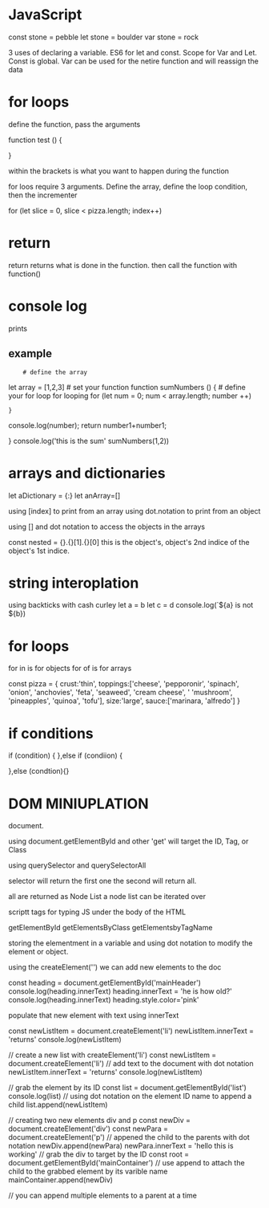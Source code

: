 # JavaScript

const stone = pebble
let stone = boulder
var stone = rock

3 uses of declaring a variable. ES6 for let and const. Scope for Var and Let. Const is global. Var can be used for the netire function and will reassign the data

# for loops

define the function, pass the arguments

function test () {

}

within the brackets is what you want to happen during the function

for loos require 3 arguments. Define the array, define the loop condition, then the incrementer

for (let slice = 0, slice < pizza.length; index++)

# return

return returns what is done in the function. then call the function with function()


# console log 
prints

## example
        # define the array
let array = [1,2,3]
        # set your function
function sumNumbers () {
        # define your for loop for looping
    for (let num = 0; num < array.length; number ++)

    }
console.log(number);
return number1+number1;
    
}
console.log('this is the sum' sumNumbers(1,2))

# arrays and dictionaries

 let aDictionary = {:}
 let anArray=[]

 using [index] to print from an array
 using dot.notation to print from an object

 using [] and dot notation to access the objects in the arrays

const nested = {}.{}[1].{}[0]
this is the object's, object's 2nd indice of the object's 1st indice.

# string interoplation

using backticks with cash curley
let a = b
let c = d
console.log(`${a} is not ${b})

# for loops

for in is for objects
for of is for arrays

const pizza = {
    crust:'thin',
    toppings:['cheese', 'pepporonir', 'spinach', 'onion', 'anchovies', 'feta', 'seaweed', 'cream cheese', '
'mushroom', 'pineapples', 'quinoa', 'tofu'],
size:'large',
sauce:['marinara, 'alfredo']
}

# if conditions

if (condition) {
},else if (condiion) {

},else (condtion){}

# DOM MINIUPLATION

document. 

using document.getElementById and other 'get' will target the ID, Tag, or Class

using querySelector and querySelectorAll

selector will return the first one
the second will return all.

all are returned as Node List
a node list can be iterated over

scriptt tags for typing JS under the body of the HTML

getElementById
getElementsByClass
getElementsbyTagName

storing the elementment in a variable and using dot notation to modify the element or object.

using the createElement('') we can add new elements to the doc

const heading = document.getElementById('mainHeader')
    console.log(heading.innerText)
    heading.innerText = 'he is how old?'
    console.log(heading.innerText)
    heading.style.color='pink'

populate that new element with text using innerText

const newListItem = document.createElement('li')
    newListItem.innerText = 'returns'
    console.log(newListItem)

// create a new list with createElement('li')
    const newListItem = document.createElement('li')
    // add text to the document with dot notation
    newListItem.innerText = 'returns'
    console.log(newListItem)

// grab the element by its ID
    const list = document.getElementById('list')
    console.log(list)
// using dot notation on the element ID name to append a child
    list.append(newListItem)

// creating two new elements div and p
    const newDiv = document.createElement('div')
    const newPara = document.createElement('p')
    // appened the child to the parents with dot notation
    newDiv.append(newPara)
    newPara.innerText = 'hello this is working'
// grab the div to target by the ID
    const root = document.getElementById('mainContainer')
// use append to attach the child to the grabbed element by its varible name
    mainContainer.append(newDiv)

// you can append multiple elements to a parent at a time
